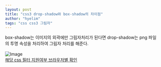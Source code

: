 ```yaml
---
layout: post
title: "css3 drop-shadow와 box-shadow의 차이점"
author: "hyelim"
tags: "css css3 그림자" 
---
```


box-shadow는 이미지의 외곽에만 그림자처리가 된다면 drop-shadow는 png 파일의 투명 속성을 처리하여 그림자 처리를 해준다.<br><br>
![Image](http://f.cl.ly/items/0n1Q0V0W3v252q3n002w/example2.png)<br>
[해당 css 필터 지원여부 브라우저별 확인](http://caniuse.com/#feat=css-filters)

